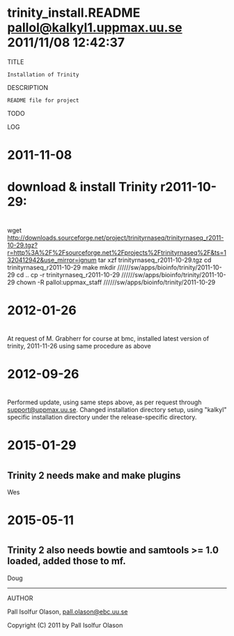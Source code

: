 # trinity_install.README     pallol@kalkyl1.uppmax.uu.se     2011/11/08 12:42:37

TITLE

	Installation of Trinity

DESCRIPTION

	README file for project

TODO


LOG

###
# 2011-11-08
# download & install Trinity r2011-10-29:
#

wget http://downloads.sourceforge.net/project/trinityrnaseq/trinityrnaseq_r2011-10-29.tgz?r=http%3A%2F%2Fsourceforge.net%2Fprojects%2Ftrinityrnaseq%2F&ts=1320412942&use_mirror=ignum
tar xzf trinityrnaseq_r2011-10-29.tgz 
cd trinityrnaseq_r2011-10-29
make
mkdir //////sw/apps/bioinfo/trinity/2011-10-29
cd ..
cp -r trinityrnaseq_r2011-10-29 //////sw/apps/bioinfo/trinity/2011-10-29
chown -R pallol:uppmax_staff //////sw/apps/bioinfo/trinity/2011-10-29



###
# 2012-01-26
#

At request of M. Grabherr for course at bmc, installed latest version of trinity, 2011-11-26
using same procedure as above


###
# 2012-09-26
#

Performed update, using same steps above, as per request through support@uppmax.uu.se.
Changed installation directory setup, using "kalkyl" specific installation directory under
the release-specific directory.


###
# 2015-01-29
#

Trinity 2 needs make and make plugins
--
Wes

###
# 2015-05-11
#

Trinity 2 also needs bowtie and samtools >= 1.0 loaded, added those to mf.
--
Doug

-------
AUTHOR

Pall Isolfur Olason, pall.olason@ebc.uu.se

Copyright (C) 2011 by Pall Isolfur Olason

